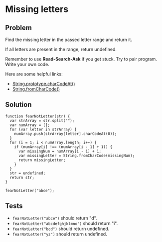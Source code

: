 # Missing letters

## Problem

Find the missing letter in the passed letter range and return it.

If all letters are present in the range, return undefined.

Remember to use **Read-Search-Ask** if you get stuck. Try to pair program. Write your own code.

Here are some helpful links:

* [String.prototype.charCodeAt()](https://developer.mozilla.org/en-US/docs/Web/JavaScript/Reference/Global_Objects/String/charCodeAt)
* [String.fromCharCode()](https://developer.mozilla.org/en-US/docs/Web/JavaScript/Reference/Global_Objects/String/fromCharCode)

## Solution

```
function fearNotLetter(str) {
  var strArray = str.split("");
  var numArray = [];
  for (var letter in strArray) {
    numArray.push(strArray[letter].charCodeAt(0));
  }
  for (i = 1; i < numArray.length; i++) {
    if (numArray[i] !== (numArray[i - 1] + 1)) {
      var missingNum = numArray[i - 1] + 1;
      var missingLetter = String.fromCharCode(missingNum);
      return missingLetter;
    }
  }
  str = undefined;
  return str;
}

fearNotLetter("abce");
```

## Tests

* `fearNotLetter("abce")` should return "d".
* `fearNotLetter("abcdefghjklmno")` should return "i".
* `fearNotLetter("bcd")` should return undefined.
* `fearNotLetter("yz")` should return undefined.